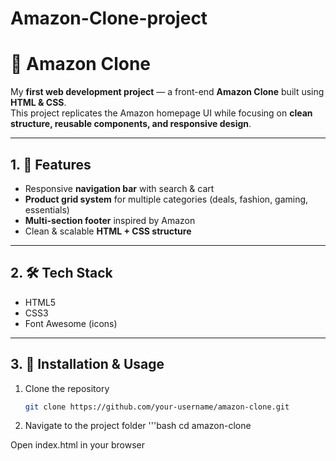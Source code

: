 # Amazon-Clone-project
# 🛒 Amazon Clone  

My **first web development project** — a front-end **Amazon Clone** built using **HTML & CSS**.  
This project replicates the Amazon homepage UI while focusing on **clean structure, reusable components, and responsive design**.  

---

## 1. 🚀 Features  
* Responsive **navigation bar** with search & cart  
* **Product grid system** for multiple categories (deals, fashion, gaming, essentials)  
* **Multi-section footer** inspired by Amazon  
* Clean & scalable **HTML + CSS structure**  

---

## 2. 🛠️ Tech Stack  
* HTML5  
* CSS3  
* Font Awesome (icons)

---
## 3. 📂 Installation & Usage  
1. Clone the repository  
   ```bash
   git clone https://github.com/your-username/amazon-clone.git
2.  Navigate to the project folder
'''bash
cd amazon-clone


Open index.html in your browser
